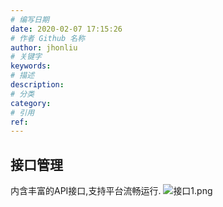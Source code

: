 ```yaml
---
# 编写日期
date: 2020-02-07 17:15:26
# 作者 Github 名称
author: jhonliu
# 关键字
keywords:
# 描述
description:
# 分类
category: 
# 引用
ref:
---
```


## 接口管理
内含丰富的API接口,支持平台流畅运行.
![接口1.png](http://dgiot-1253666439.cos.ap-shanghai-fsi.myqcloud.com/shuwa_tech/zh/product/dgiot/tenant/api/%E6%8E%A5%E5%8F%A31.png)

